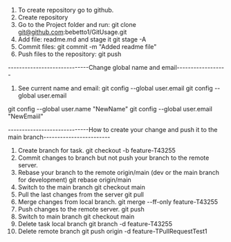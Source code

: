 1. To create repository go to github.
2. Create repository
3. Go to the Project folder and run:
   git clone git@github.com:bebetto1/GitUsage.git
4. Add file: readme.md and stage it
   git stage -A
5. Commit files:
   git commit -m "Added readme file"
6. Push files to the repository:
   git push

-----------------------------Change global name and email------------------

1. See current name and email:
   git config --global user.email
   git config --global user.email

git config --global user.name "NewName"
git config --global user.email "NewEmaiil"

-----------------------------How to create your change and push it to the main branch------------------------

1. Create branch for task.
   git checkout -b feature-T43255
2. Commit changes to branch but not push your branch to the remote server.
3. Rebase your branch to the remote origin/main (dev or the main branch for development)
   git rebase origin/main
4. Switch to the main branch
   git checkout main
5. Pull the last changes from the server
   git pull
6. Merge changes from local branch.
   git merge --ff-only feature-T43255
7. Push changes to the remote server.
   git push
8. Switch to main branch
   git checkout main
9. Delete task local branch
   git branch -d feature-T43255
10. Delete remote branch
    git push origin -d feature-TPullRequestTest1
